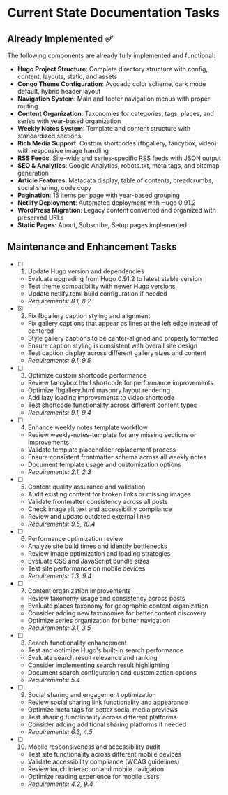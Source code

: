 # Current State Documentation Tasks

## Already Implemented ✅

The following components are already fully implemented and functional:

- **Hugo Project Structure**: Complete directory structure with config, content, layouts, static, and assets
- **Congo Theme Configuration**: Avocado color scheme, dark mode default, hybrid header layout
- **Navigation System**: Main and footer navigation menus with proper routing
- **Content Organization**: Taxonomies for categories, tags, places, and series with year-based organization
- **Weekly Notes System**: Template and content structure with standardized sections
- **Rich Media Support**: Custom shortcodes (fbgallery, fancybox, video) with responsive image handling
- **RSS Feeds**: Site-wide and series-specific RSS feeds with JSON output
- **SEO & Analytics**: Google Analytics, robots.txt, meta tags, and sitemap generation
- **Article Features**: Metadata display, table of contents, breadcrumbs, social sharing, code copy
- **Pagination**: 15 items per page with year-based grouping
- **Netlify Deployment**: Automated deployment with Hugo 0.91.2
- **WordPress Migration**: Legacy content converted and organized with preserved URLs
- **Static Pages**: About, Subscribe, Setup pages implemented

## Maintenance and Enhancement Tasks

- [ ] 1. Update Hugo version and dependencies
  - Evaluate upgrading from Hugo 0.91.2 to latest stable version
  - Test theme compatibility with newer Hugo versions
  - Update netlify.toml build configuration if needed
  - _Requirements: 8.1, 8.2_

- [x] 2. Fix fbgallery caption styling and alignment
  - Fix gallery captions that appear as lines at the left edge instead of centered
  - Style gallery captions to be center-aligned and properly formatted
  - Ensure caption styling is consistent with overall site design
  - Test caption display across different gallery sizes and content
  - _Requirements: 9.1, 9.5_

- [ ] 3. Optimize custom shortcode performance
  - Review fancybox.html shortcode for performance improvements
  - Optimize fbgallery.html masonry layout rendering
  - Add lazy loading improvements to video shortcode
  - Test shortcode functionality across different content types
  - _Requirements: 9.1, 9.4_

- [ ] 4. Enhance weekly notes template workflow
  - Review weekly-notes-template for any missing sections or improvements
  - Validate template placeholder replacement process
  - Ensure consistent frontmatter schema across all weekly notes
  - Document template usage and customization options
  - _Requirements: 2.1, 2.3_

- [ ] 5. Content quality assurance and validation
  - Audit existing content for broken links or missing images
  - Validate frontmatter consistency across all posts
  - Check image alt text and accessibility compliance
  - Review and update outdated external links
  - _Requirements: 9.5, 10.4_

- [ ] 6. Performance optimization review
  - Analyze site build times and identify bottlenecks
  - Review image optimization and loading strategies
  - Evaluate CSS and JavaScript bundle sizes
  - Test site performance on mobile devices
  - _Requirements: 1.3, 9.4_

- [ ] 7. Content organization improvements
  - Review taxonomy usage and consistency across posts
  - Evaluate places taxonomy for geographic content organization
  - Consider adding new taxonomies for better content discovery
  - Optimize series organization for better navigation
  - _Requirements: 3.1, 3.5_

- [ ] 8. Search functionality enhancement
  - Test and optimize Hugo's built-in search performance
  - Evaluate search result relevance and ranking
  - Consider implementing search result highlighting
  - Document search configuration and customization options
  - _Requirements: 5.4_

- [ ] 9. Social sharing and engagement optimization
  - Review social sharing link functionality and appearance
  - Optimize meta tags for better social media previews
  - Test sharing functionality across different platforms
  - Consider adding additional sharing platforms if needed
  - _Requirements: 6.3, 4.5_

- [ ] 10. Mobile responsiveness and accessibility audit
  - Test site functionality across different mobile devices
  - Validate accessibility compliance (WCAG guidelines)
  - Review touch interaction and mobile navigation
  - Optimize reading experience for mobile users
  - _Requirements: 4.2, 9.4_